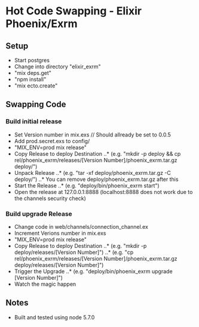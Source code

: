 # Hot Code Swapping - Elixir Phoenix/Exrm

## Setup
* Start postgres
* Change into directory "elixir_exrm"
* "mix deps.get"
* "npm install"
* "mix ecto.create"

## Swapping Code
### Build initial release
* Set Version number in mix.exs // Should allready be set to 0.0.5
* Add prod.secret.exs to config/
* "MIX_ENV=prod mix release"
* Copy Release to deploy Destination
..* (e.g. "mkdir -p deploy && cp rel/phoenix_exrm/releases/[Version Number]/phoenix_exrm.tar.gz deploy/")
* Unpack Release
..* (e.g. "tar -xf deploy/phoenix_exrm.tar.gz -C deploy/")
..* You can remove deploy/phoenix_exrm.tar.gz after this
* Start the Release
..* (e.g. "deploy/bin/phoenix_exrm start")
* Open the release at 127.0.0.1:8888 (localhost:8888 does not work due to the channels security check)

### Build upgrade Release
* Change code in web/channels/connection_channel.ex
* Increment Verions number in mix.exs
* "MIX_ENV=prod mix release"
* Copy Release to deploy Destination
..* (e.g. "mkdir -p deploy/releases/[Version Number]")
..* (e.g. "cp rel/phoenix_exrm/releases/[Version Number]/phoenix_exrm.tar.gz deploy/releases/[Version Number]")
* Trigger the Upgrade
..* (e.g. "deploy/bin/phoenix_exrm upgrade [Version Number]")
* Watch the magic happen

## Notes
* Built and tested using node 5.7.0